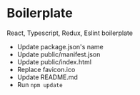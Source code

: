 # Boilerplate

React, Typescript, Redux, Eslint boilerplate

- Update package.json's name
- Update public/manifest.json
- Update public/index.html
- Replace favicon.ico
- Update README.md
- Run `npm update`